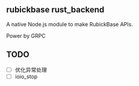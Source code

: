 ## rubickbase rust_backend

A native Node.js module to make RubickBase APIs.

Power by GRPC

## TODO

- [ ] 优化异常处理
- [ ] ioio_stop
